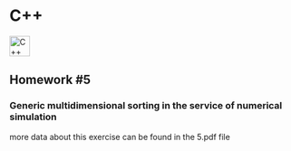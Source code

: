# C++
<p align="left">
  <a href="https://docs.microsoft.com/en-us/cpp/?view=msvc-170" target="_blank" rel="noreferrer">
    <img src="https://raw.githubusercontent.com/danielcranney/readme-generator/main/public/icons/skills/cplusplus-colored.svg" 
      width="36" height="36" alt="C++" />
  </a>
</p>

## Homework #5
### Generic multidimensional sorting in the service of numerical simulation
more data about this exercise can be found in the 5.pdf file
